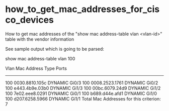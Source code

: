 # how_to_get_mac_addresses_for_cisco_devices
How to get mac addresses of the "show mac address-table vlan &lt;vlan-id>" table with the vendor information

See sample output which is going to be parsed: 

show mac address-table vlan 100

Vlan    Mac Address       Type        Ports
----    -----------       --------    -----
 100    0030.8810.105c    DYNAMIC     Gi0/3
 100    0008.2523.1761    DYNAMIC     Gi0/2
 100    e443.4b9e.03b0    DYNAMIC     Gi1/3
 100    00bc.6079.24d9    DYNAMIC     Gi1/2
 100    7e02.eee8.0291    DYNAMIC     Gi0/1
 100    b689.d44e.afd1    DYNAMIC     Gi1/0
 100    d207.6258.5966    DYNAMIC     Gi1/1
Total Mac Addresses for this criterion: 7
